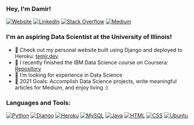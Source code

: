 ### Hey, I'm Damir!

[![Website](https://img.shields.io/website?down_color=lightgrey&down_message=DOWN&label=TEMIR.DEV&style=for-the-badge&up_color=green&up_message=UP&url=https%3A%2F%2Fwww.temir.dev)](https://www.temir.dev)
[![LinkedIn](https://img.shields.io/badge/LinkedIn-0077B5?style=for-the-badge&logo=linkedin&logoColor=white)](https://www.linkedin.com/in/damirtemir/)
[![Stack Overflow](https://img.shields.io/badge/Stack_Overflow-FE7A16?style=for-the-badge&logo=stack-overflow&logoColor=white)](https://stackoverflow.com/users/13912197/damir-temir)
[![Medium](	https://img.shields.io/badge/Medium-12100E?style=for-the-badge&logo=medium&logoColor=white)](https://damirtemir.medium.com/)

### I'm an aspiring Data Scientist at the University of Illinois!

- 🔭 Check out my personal website built using Django and deployed to Heroku: [temir.dev](https://www.temir.dev/)
- 🌱 I recently finished the IBM Data Science course on Coursera: [Repository](https://github.com/dtemir/data-science-IBM)
- :brain: I’m looking for experience in Data Science
- :star2: 2021 Goals: Accomplish Data Science projects, write meaningful articles for Medium, and enjoy living :)

### Languages and Tools:

[![Python](https://img.shields.io/badge/Python-3776AB?style=for-the-badge&logo=python&logoColor=white)](https://github.com/dtemir/harvard-CS50AI)
[![Django](https://img.shields.io/badge/Django-092E20?style=for-the-badge&logo=django&logoColor=white)](https://github.com/dtemir/web-development)
[![Heroku](	https://img.shields.io/badge/Heroku-430098?style=for-the-badge&logo=heroku&logoColor=white)](https://github.com/dtemir/web-development)
[![MySQL](https://img.shields.io/badge/MySQL-00000F?style=for-the-badge&logo=mysql&logoColor=white)](https://github.com/dtemir/web-development)
[![Java](https://img.shields.io/badge/Java-ED8B00?style=for-the-badge&logo=java&logoColor=white)](https://github.com/dtemir/college-courses-CS)
[![HTML](https://img.shields.io/badge/HTML-239120?style=for-the-badge&logo=html5&logoColor=white)](https://github.com/dtemir/web-development)
[![CSS](https://img.shields.io/badge/CSS-239120?&style=for-the-badge&logo=css3&logoColor=white)](https://github.com/dtemir/web-development)
[![Ubuntu](https://img.shields.io/badge/Ubuntu-E95420?style=for-the-badge&logo=ubuntu&logoColor=white)](https://www.temir.dev)
    
<!--
**dtemir/dtemir** is a ✨ _special_ ✨ repository because its `README.md` (this file) appears on your GitHub profile.

Here are some ideas to get you started:

- 🔭 I’m currently working on ...
- 🌱 I’m currently learning ...
- 👯 I’m looking to collaborate on ...
- 🤔 I’m looking for help with ...
- 💬 Ask me about ...
- 📫 How to reach me: ...
- 😄 Pronouns: ...
- ⚡ Fun fact: ...
-->
